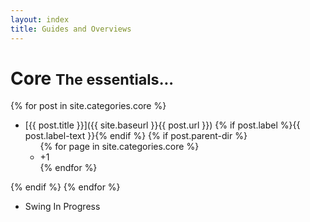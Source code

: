 ```yaml
---
layout: index
title: Guides and Overviews
---
```


<div class="page-header-index">
  <h1>Core <small>The essentials...</small></h1>
</div>

{% for post in site.categories.core %}
* [{{ post.title }}]({{ site.baseurl }}{{ post.url }}) {% if post.label %}<span class="label {{ post.label-color }}">{{ post.label-text }}</span>{% endif %}
{% if post.parent-dir %}
  <ul>
  {% for page in site.categories.core %}
    <li>+1</li>
  {% endfor %}
  </ul>
{% endif %}
{% endfor %}      
* Swing <span class="label important">In Progress</span>


